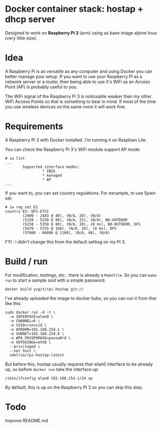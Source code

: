 # Docker container stack: hostap + dhcp server 

Designed to work on **Raspberry Pi 3** (arm) using as base image alpine linux (very little size).

# Idea

A Raspberry Pi is as versatile as any computer and using Docker you can better manage your setup. If you want to use your Raspberry Pi as a network server or a router, then being able to use it's WiFi as an Access Point (AP) is probably useful to you.

The WiFi signal of the Raspberry Pi 3 is noticeable weaker then my other WiFi Access Points so that is something to bear in mind. If most of the time you use wireless devices on the same room it will work fine. 

# Requirements

A Raspberry Pi 3 with Docker installed. I'm running it on Raspbian Lite.

You can check the Raspberry Pi 3's WiFi module support AP mode:

```
# iw list
...
        Supported interface modes:
                 * IBSS
                 * managed
                 * AP
...
```

If you want to, you can set country regulations. For excample, to use Spain set:

```
# iw reg set ES
country ES: DFS-ETSI
        (2400 - 2483 @ 40), (N/A, 20), (N/A)
        (5150 - 5250 @ 80), (N/A, 23), (N/A), NO-OUTDOOR
        (5250 - 5350 @ 80), (N/A, 20), (0 ms), NO-OUTDOOR, DFS
        (5470 - 5725 @ 160), (N/A, 26), (0 ms), DFS
        (57000 - 66000 @ 2160), (N/A, 40), (N/A)
```
FYI : I didn't change this from the default setting on my Pi 3.

# Build / run

For modification, testings, etc.. there is already a `Makefile`. So you can `make run` to start a sample ssid with a simple password. 

```
docker build yvgit/rpi-hostap git://
```


I've already uploaded the image to docker hubs, so you can run it from ther like this:

```
sudo docker run -d -t \
  -e INTERFACE=wlan0 \
  -e CHANNEL=6 \
  -e SSID=runssid \
  -e APADDR=192.168.254.1 \
  -e SUBNET=192.168.254.0 \
  -e WPA_PASSPHRASE=passw0rd \
  -e OUTGOINGS=eth0 \
  --privileged \
  --net host \
  sdelrio/rpi-hostap:latest
```

But before this, hostap usually requires that wlan0 interface to be already up, so before `docker run` take the interface up:

```
/sbin/ifconfig wlan0 192.168.254.1/24 up
```
By default, this is up on the Raspberry Pi 3 so you can skip this step.


# Todo 

Improve README.md

